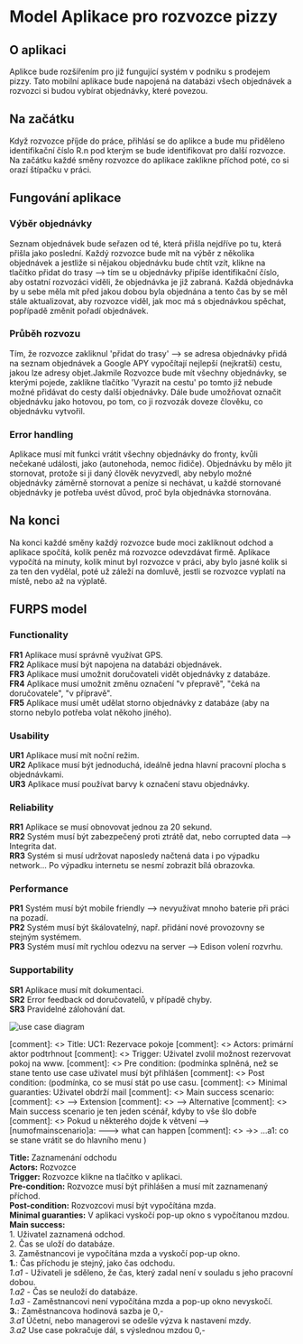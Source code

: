 # Model Aplikace pro rozvozce pizzy
## O aplikaci
Aplikce bude rozšířením pro již fungující systém v podniku s prodejem pizzy. Tato mobilní aplikace bude napojená na databázi všech objednávek a rozvozci si budou vybírat objednávky, které povezou. 
## Na začátku
Když rozvozce příjde do práce, přihlásí se do aplikce a bude mu přiděleno identifikační číslo R.n pod kterým se bude identifikovat pro další rozvozce. Na začátku každé směny rozvozce do aplikace zaklikne příchod poté, co si orazí štípačku v práci.
## Fungování aplikace
### Výběr objednávky
Seznam objednávek bude seřazen od té, která přišla nejdříve po tu, která přišla jako poslední.
Každý rozvozce bude mít na výběr z několika objednávek a jestliže si nějakou objednávku bude chtít vzít, klikne na tlačítko přidat do trasy --> tím se u objednávky připíše identifikační číslo, aby ostatní rozvozáci viděli, že objednávka je již zabraná.
Každá objednávka by u sebe měla mít před jakou dobou byla objednána a tento čas by se měl stále aktualizovat, aby rozvozce viděl, jak moc má s objednávkou spěchat, popřípadě změnit pořadí objednávek.
### Průběh rozvozu
Tím, že rozvozce zakliknul 'přidat do trasy' --> se adresa objednávky přidá na seznam objednávek a Google APY vypočítají nejlepší (nejkratší) cestu, jakou lze adresy objet.Jakmile Rozvozce bude mít všechny objednávky, se kterými pojede, zaklikne tlačítko 'Vyrazit na cestu' po tomto již nebude možné přidávat do cesty další objednávky. Dále bude umožňovat označit objednávku jako hotovou, po tom, co ji rozvozák doveze člověku, co objednávku vytvořil. 
### Error handling
Aplikace musí mít funkci vrátit všechny objednávky do fronty, kvůli nečekané události, jako (autonehoda, nemoc řidiče). 
Objednávku by mělo jít stornovat, protože si ji daný člověk nevyzvedl, aby nebylo možné objednávky záměrně stornovat a peníze si nechávat, u každé stornované objednávky je potřeba uvést důvod, proč byla objednávka stornována.
## Na konci
Na konci každé směny každý rozvozce bude moci zakliknout odchod a aplikace spočítá, kolik peněz má rozvozce odevzdávat firmě. Aplikace vypočítá na minuty, kolik minut byl rozvozce v práci, aby bylo jasné kolik si za ten den vydělal, poté už záleží na domluvě, jestli se rozvozce vyplatí na místě, nebo až na výplatě.

 

## FURPS model

### Functionality
**FR1** Aplikace musí správně využívat GPS.<br>
**FR2** Aplikace musí být napojena na databázi objednávek.<br>
**FR3** Aplikace musí umožnit doručovateli vidět objednávky z databáze.<br>
**FR4** Aplikace musí umožnit změnu označení "v přepravě", "čeká na doručovatele", "v přípravě".<br>
**FR5** Aplikace musí umět udělat storno objednávky z databáze (aby na storno nebylo potřeba volat někoho jiného).<br>

### Usability
**UR1** Aplikace musí mít noční režim.<br>
**UR2** Aplikace musí být jednoduchá, ideálně jedna hlavní pracovní plocha s objednávkami.<br>
**UR3** Aplikace musí používat barvy k označení stavu objednávky.<br>

### Reliability
**RR1** Aplikace se musí obnovovat jednou za 20 sekund.<br>
**RR2** Systém musí být zabezpečený proti ztrátě dat, nebo corrupted data --> Integrita dat.<br>
**RR3** Systém si musí udržovat naposledy načtená data i po výpadku network... Po výpadku internetu se nesmí zobrazit bílá obrazovka.<br>

### Performance
**PR1** Systém musí být mobile friendly --> nevyužívat mnoho baterie při práci na pozadí.<br>
**PR2** Systém musí být škálovatelný, např. přidání nové provozovny se stejným systémem.<br>
**PR3** Systém musí mít rychlou odezvu na server --> Edison volení rozvrhu.<br>

### Supportability
**SR1** Aplikace musí mít dokumentaci.<br>
**SR2** Error feedback od doručovatelů, v případě chyby.<br>
**SR3** Pravidelné zálohování dat.<br>


![use case diagram](https://github.com/ricardoboh/readmeOOP/blob/main/use_case_pic.png?raw=true)

[comment]: <> Title: UC1: Rezervace pokoje
[comment]: <> Actors: primární aktor podtrhnout
[comment]: <> Trigger: Uživatel zvolil možnost rezervovat pokoj na www.
[comment]: <> Pre condition: (podmínka splněná, než se stane tento use case uživatel musí být příhlášen
[comment]: <> Post condition: (podmínka, co se musí stát po use casu.
[comment]: <> Minimal guaranties: Uživatel obdrží mail
[comment]: <> Main success scenario:
[comment]: <>    --> Extension
[comment]: <>    --> Alternative
[comment]: <> Main success scenario je ten jeden scénář, kdyby to vše šlo dobře
[comment]: <>  Pokud u některého dojde k větvení --> [numofmainscenario]a: ---> what can happen 
[comment]: <>                                                              ->> ...a1:  co se stane vrátit se do hlavního menu
)

**Title:** Zaznamenání odchodu</br>
**Actors:** Rozvozce</br>
**Trigger:** Rozvozce klikne na tlačítko v aplikaci.</br>
**Pre-condition:** Rozvozce musí být přihlášen a musí mít zaznamenaný příchod.</br>
**Post-condition:** Rozvozcovi musí být vypočítána mzda.</br>
**Minimal guaranties:** V aplikaci vyskočí pop-up okno s vypočítanou mzdou.</br>
**Main success:**</br>
</t>1. Uživatel zaznamená odchod.</br>
                  2. Čas se uloží do databáze.</br>
                  3. Zaměstnancovi je vypočítána mzda a vyskočí pop-up okno.</br>
**1.**: Čas příchodu je stejný, jako čas odchodu.</br>
        *1.a1* - Uživateli je sděleno, že čas, který zadal není v souladu s jeho pracovní dobou.</br>
        *1.a2* - Čas se neuloží do databáze.</br>
        *1.a3* - Zaměstnancovi není vypočítána mzda a pop-up okno nevyskočí.</br>
**3.**: Zaměstnancova hodinová sazba je 0,-</br>
        *3.a1* Účetní, nebo managerovi se odešle výzva k nastavení mzdy.</br>
        *3.a2* Use case pokračuje dál, s výslednou mzdou 0,-</br>

